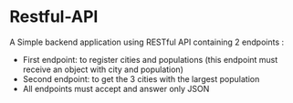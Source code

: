 # Restful-API
A Simple backend application using RESTful API containing 2 endpoints :
* First endpoint: to register cities and populations (this endpoint must receive an object with city and population)
* Second endpoint: to get the 3 cities with the largest population
* All endpoints must accept and answer only JSON

 

